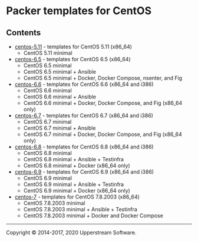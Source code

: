 # Packer templates for CentOS

## Contents

* [centos-5.11](centos-5.11/README.md) - templates for CentOS 5.11 (x86_64)
	* CentOS 5.11 minimal
* [centos-6.5](centos-6.5/README.md) - templates for CentOS 6.5 (x86_64)
	* CentOS 6.5 minimal
	* CentOS 6.5 minimal + Ansible
	* CentOS 6.5 minimal + Docker, Docker Compose, nsenter, and Fig
* [centos-6.6](centos-6.6/README.md) - templates for CentOS 6.6 (x86_64 and i386)
	* CentOS 6.6 minimal
	* CentOS 6.6 minimal + Ansible
	* CentOS 6.6 minimal + Docker, Docker Compose, and Fig (x86_64 only)
* [centos-6.7](centos-6.7/README.md) - templates for CentOS 6.7 (x86_64 and i386)
	* CentOS 6.7 minimal
	* CentOS 6.7 minimal + Ansible
	* CentOS 6.7 minimal + Docker, Docker Compose, and Fig (x86_64 only)
* [centos-6.8](centos-6.8/README.md) - templates for CentOS 6.8 (x86_64 and i386)
	* CentOS 6.8 minimal
	* CentOS 6.8 minimal + Ansible + Testinfra
	* CentOS 6.8 minimal + Docker (x86_64 only)
* [centos-6.9](centos-6.9/README.md) - templates for CentOS 6.9 (x86_64 and i386)
	* CentOS 6.9 minimal
	* CentOS 6.9 minimal + Ansible + Testinfra
	* CentOS 6.9 minimal + Docker (x86_64 only)
* [centos-7](centos-7/README.md) - templates for CentOS 7.8.2003 (x86_64)
	* CentOS 7.8.2003 minimal
	* CentOS 7.8.2003 minimal + Ansible + Testinfra
	* CentOS 7.8.2003 minimal + Docker and Docker Compose

- - -

Copyright &copy; 2014-2017, 2020 Upperstream Software.

